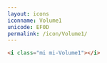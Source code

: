```yaml
---
layout: icons
iconname: Volume1
unicode: EF0D
permalink: /icon/Volume1/
---
```


``` html
<i class="mi mi-Volume1"></i>
```
